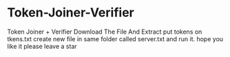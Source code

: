 # Token-Joiner-Verifier
Token Joiner + Verifier
Download The File And Extract 
put tokens on tkens.txt
create new file in same folder called server.txt
and run it.
hope you like it please leave a star
